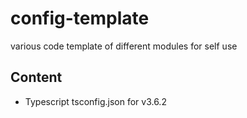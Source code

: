 # config-template
various code template of different modules for self use

## Content
- Typescript tsconfig.json for v3.6.2
